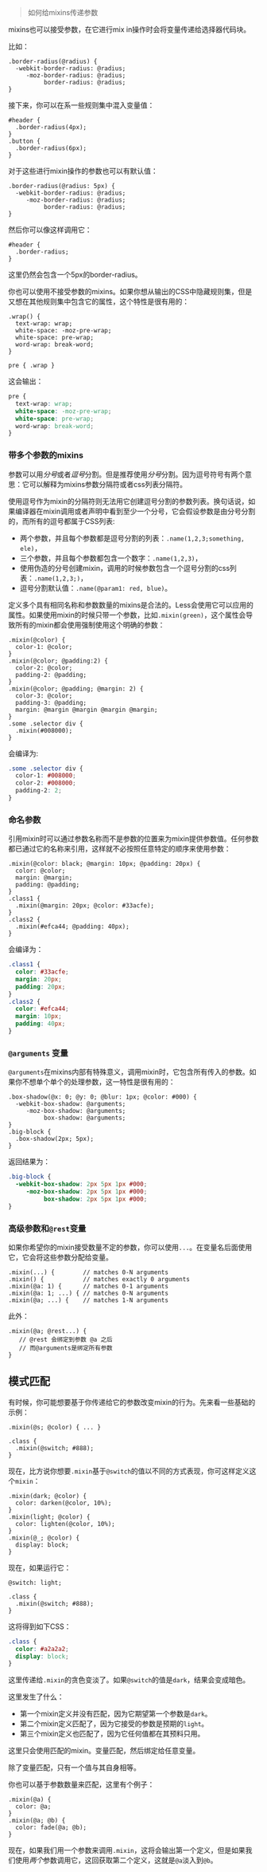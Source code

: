 > 如何给mixins传递参数

mixins也可以接受参数，在它进行mix in操作时会将变量传递给选择器代码块。

比如：

```less
.border-radius(@radius) {
  -webkit-border-radius: @radius;
     -moz-border-radius: @radius;
          border-radius: @radius;
}
```

接下来，你可以在系一些规则集中混入变量值：

```less
#header {
  .border-radius(4px);
}
.button {
  .border-radius(6px);
}
```

对于这些进行mixin操作的参数也可以有默认值：


```less
.border-radius(@radius: 5px) {
  -webkit-border-radius: @radius;
     -moz-border-radius: @radius;
          border-radius: @radius;
}
```

然后你可以像这样调用它：

```less
#header {
  .border-radius;
}
```
这里仍然会包含一个5px的border-radius。

你也可以使用不接受参数的mixins。如果你想从输出的CSS中隐藏规则集，但是又想在其他规则集中包含它的属性，这个特性是很有用的：

```less
.wrap() {
  text-wrap: wrap;
  white-space: -moz-pre-wrap;
  white-space: pre-wrap;
  word-wrap: break-word;
}

pre { .wrap }
```

这会输出：

```css
pre {
  text-wrap: wrap;
  white-space: -moz-pre-wrap;
  white-space: pre-wrap;
  word-wrap: break-word;
}
```

### 带多个参数的mixins

参数可以用*分号*或者*逗号*分割。但是推荐使用*分号*分割。因为逗号符号有两个意思：它可以解释为mixins参数分隔符或者css列表分隔符。

使用逗号作为mixin的分隔符则无法用它创建逗号分割的参数列表。换句话说，如果编译器在mixin调用或者声明中看到至少一个分号，它会假设参数是由分号分割的，而所有的逗号都属于CSS列表:

* 两个参数，并且每个参数都是逗号分割的列表：`.name(1,2,3;something, ele)`，
* 三个参数，并且每个参数都包含一个数字：`.name(1,2,3)`，
* 使用伪造的分号创建mixin，调用的时候参数包含一个逗号分割的css列表：`.name(1,2,3;)`，
* 逗号分割默认值：`.name(@param1: red, blue)`。

定义多个具有相同名称和参数数量的mixins是合法的。Less会使用它可以应用的属性。如果使用mixin的时候只带一个参数，比如`.mixin(green)`，这个属性会导致所有的mixin都会使用强制使用这个明确的参数：


```less
.mixin(@color) {
  color-1: @color;
}
.mixin(@color; @padding:2) {
  color-2: @color;
  padding-2: @padding;
}
.mixin(@color; @padding; @margin: 2) {
  color-3: @color;
  padding-3: @padding;
  margin: @margin @margin @margin @margin;
}
.some .selector div {
  .mixin(#008000);
}
```

会编译为:

```css
.some .selector div {
  color-1: #008000;
  color-2: #008000;
  padding-2: 2;
}
```

### 命名参数

引用mixin时可以通过参数名称而不是参数的位置来为mixin提供参数值。任何参数都已通过它的名称来引用，这样就不必按照任意特定的顺序来使用参数：

```less
.mixin(@color: black; @margin: 10px; @padding: 20px) {
  color: @color;
  margin: @margin;
  padding: @padding;
}
.class1 {
  .mixin(@margin: 20px; @color: #33acfe);
}
.class2 {
  .mixin(#efca44; @padding: 40px);
}
```
会编译为：

```css
.class1 {
  color: #33acfe;
  margin: 20px;
  padding: 20px;
}
.class2 {
  color: #efca44;
  margin: 10px;
  padding: 40px;
}
```

### `@arguments` 变量

`@arguments`在mixins内部有特殊意义，调用mixin时，它包含所有传入的参数。如果你不想单个单个的处理参数，这一特性是很有用的：

```less
.box-shadow(@x: 0; @y: 0; @blur: 1px; @color: #000) {
  -webkit-box-shadow: @arguments;
     -moz-box-shadow: @arguments;
          box-shadow: @arguments;
}
.big-block {
  .box-shadow(2px; 5px);
}
```

返回结果为：

```css
.big-block {
  -webkit-box-shadow: 2px 5px 1px #000;
     -moz-box-shadow: 2px 5px 1px #000;
          box-shadow: 2px 5px 1px #000;
}
```

### 高级参数和`@rest`变量

如果你希望你的mixin接受数量不定的参数，你可以使用`...`。在变量名后面使用它，它会将这些参数分配给变量。

```less
.mixin(...) {        // matches 0-N arguments
.mixin() {           // matches exactly 0 arguments
.mixin(@a: 1) {      // matches 0-1 arguments
.mixin(@a: 1; ...) { // matches 0-N arguments
.mixin(@a; ...) {    // matches 1-N arguments
```

此外：

```less
.mixin(@a; @rest...) {
   // @rest 会绑定到参数 @a 之后
   // 而@arguments是绑定所有参数
}
```

## 模式匹配

有时候，你可能想要基于你传递给它的参数改变mixin的行为。先来看一些基础的示例：


```less
.mixin(@s; @color) { ... }

.class {
  .mixin(@switch; #888);
}
```

现在，比方说你想要`.mixin`基于`@switch`的值以不同的方式表现，你可这样定义这个`mixin`：


```less
.mixin(dark; @color) {
  color: darken(@color, 10%);
}
.mixin(light; @color) {
  color: lighten(@color, 10%);
}
.mixin(@_; @color) {
  display: block;
}
```

现在，如果运行它：

```less
@switch: light;

.class {
  .mixin(@switch; #888);
}
```

这将得到如下CSS：

```css
.class {
  color: #a2a2a2;
  display: block;
}
```

这里传递给`.mixin`的贪色变淡了。如果`@switch`的值是`dark`，结果会变成暗色。

这里发生了什么：

* 第一个mixin定义并没有匹配，因为它期望第一个参数是`dark`。
* 第二个mixin定义匹配了，因为它接受的参数是预期的`light`。
* 第三个mixin定义也匹配了，因为它任何值都在其预料只用。

这里只会使用匹配的mixin。变量匹配，然后绑定给任意变量。

除了变量匹配，只有一个值与其自身相等。

你也可以基于参数数量来匹配，这里有个例子：

```less
.mixin(@a) {
  color: @a;
}
.mixin(@a; @b) {
  color: fade(@a; @b);
}
```

现在，如果我们用一个参数来调用`.mixin`，这将会输出第一个定义，但是如果我们使用*两个*参数调用它，这回获取第二个定义，这就是`@a`淡入到`@b`。
